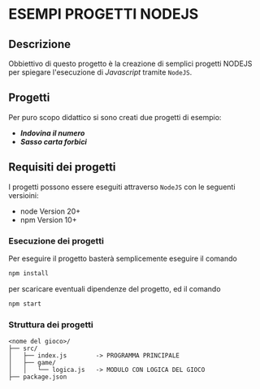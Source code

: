 # ESEMPI PROGETTI NODEJS

## Descrizione

Obbiettivo di questo progetto è la creazione di semplici progetti NODEJS per spiegare l'esecuzione di _Javascript_ tramite `NodeJS`.


## Progetti

Per puro scopo didattico si sono creati due progetti di esempio:

- ***Indovina il numero***
- ***Sasso carta forbici***

## Requisiti dei progetti

I progetti possono essere eseguiti attraverso `NodeJS` con le seguenti versioini:

- node Version 20+
- npm Version 10+   

### Esecuzione dei progetti

Per eseguire il progetto basterà semplicemente eseguire il comando 

```bash
npm install
```

per scaricare eventuali dipendenze del progetto, ed il comando

```bash 
npm start
```

### Struttura dei progetti

```
<nome del gioco>/
├── src/
│   ├── index.js        -> PROGRAMMA PRINCIPALE
│   ├── game/
│   │   └── logica.js   -> MODULO CON LOGICA DEL GIOCO
├── package.json

```


